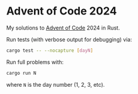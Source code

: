 # Advent of Code 2024

My solutions to [Advent of Code](https://adventofcode.com) 2024 in Rust.

Run tests (with verbose output for debugging) via:

```bash
cargo test -- --nocapture [dayN]
```

Run full problems with:

```bash
cargo run N
```

where `N` is the day number (1, 2, 3, etc).
